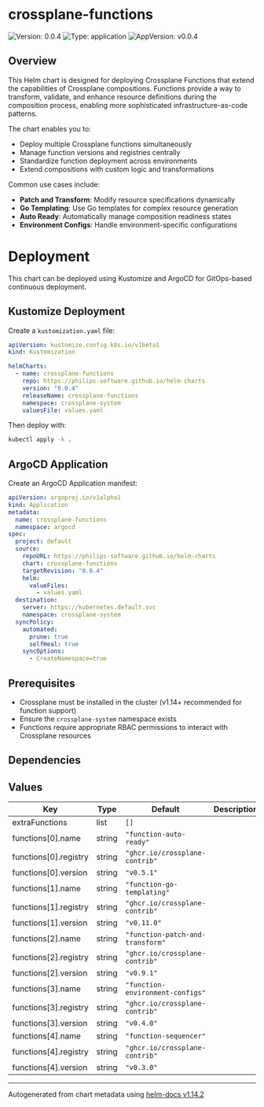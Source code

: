 # crossplane-functions

![Version: 0.0.4](https://img.shields.io/badge/Version-0.0.4-informational?style=flat-square) ![Type: application](https://img.shields.io/badge/Type-application-informational?style=flat-square) ![AppVersion: v0.0.4](https://img.shields.io/badge/AppVersion-v0.0.4-informational?style=flat-square)

## Overview

This Helm chart is designed for deploying Crossplane Functions that extend the capabilities of Crossplane compositions. Functions provide a way to transform, validate, and enhance resource definitions during the composition process, enabling more sophisticated infrastructure-as-code patterns.

The chart enables you to:
- Deploy multiple Crossplane functions simultaneously
- Manage function versions and registries centrally
- Standardize function deployment across environments
- Extend compositions with custom logic and transformations

Common use cases include:
- **Patch and Transform**: Modify resource specifications dynamically
- **Go Templating**: Use Go templates for complex resource generation
- **Auto Ready**: Automatically manage composition readiness states
- **Environment Configs**: Handle environment-specific configurations

# Deployment

This chart can be deployed using Kustomize and ArgoCD for GitOps-based continuous deployment.

## Kustomize Deployment

Create a `kustomization.yaml` file:

```yaml
apiVersion: kustomize.config.k8s.io/v1beta1
kind: Kustomization

helmCharts:
  - name: crossplane-functions
    repo: https://philips-software.github.io/helm-charts
    version: "0.0.4"
    releaseName: crossplane-functions
    namespace: crossplane-system
    valuesFile: values.yaml
```

Then deploy with:
```bash
kubectl apply -k .
```

## ArgoCD Application

Create an ArgoCD Application manifest:

```yaml
apiVersion: argoproj.io/v1alpha1
kind: Application
metadata:
  name: crossplane-functions
  namespace: argocd
spec:
  project: default
  source:
    repoURL: https://philips-software.github.io/helm-charts
    chart: crossplane-functions
    targetRevision: "0.0.4"
    helm:
      valueFiles:
        - values.yaml
  destination:
    server: https://kubernetes.default.svc
    namespace: crossplane-system
  syncPolicy:
    automated:
      prune: true
      selfHeal: true
    syncOptions:
      - CreateNamespace=true
```

## Prerequisites

- Crossplane must be installed in the cluster (v1.14+ recommended for function support)
- Ensure the `crossplane-system` namespace exists
- Functions require appropriate RBAC permissions to interact with Crossplane resources

## Dependencies

## Values

| Key | Type | Default | Description |
|-----|------|---------|-------------|
| extraFunctions | list | `[]` |  |
| functions[0].name | string | `"function-auto-ready"` |  |
| functions[0].registry | string | `"ghcr.io/crossplane-contrib"` |  |
| functions[0].version | string | `"v0.5.1"` |  |
| functions[1].name | string | `"function-go-templating"` |  |
| functions[1].registry | string | `"ghcr.io/crossplane-contrib"` |  |
| functions[1].version | string | `"v0.11.0"` |  |
| functions[2].name | string | `"function-patch-and-transform"` |  |
| functions[2].registry | string | `"ghcr.io/crossplane-contrib"` |  |
| functions[2].version | string | `"v0.9.1"` |  |
| functions[3].name | string | `"function-environment-configs"` |  |
| functions[3].registry | string | `"ghcr.io/crossplane-contrib"` |  |
| functions[3].version | string | `"v0.4.0"` |  |
| functions[4].name | string | `"function-sequencer"` |  |
| functions[4].registry | string | `"ghcr.io/crossplane-contrib"` |  |
| functions[4].version | string | `"v0.3.0"` |  |

----------------------------------------------
Autogenerated from chart metadata using [helm-docs v1.14.2](https://github.com/norwoodj/helm-docs/releases/v1.14.2)
